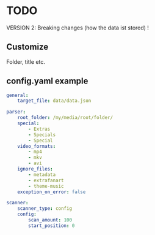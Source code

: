 # TODO


VERSION 2: Breaking changes (how the data ist stored) ! 

## Customize

Folder, title etc.


## config.yaml example

```yaml
general:
    target_file: data/data.json

parser:
    root_folder: /my/media/root/folder/
    special:
        - Extras
        - Specials
        - Special
    video_formats:
        - mp4
        - mkv
        - avi
    ignore_files:
        - metadata
        - extrafanart
        - theme-music
    exception_on_error: false

scanner:
    scanner_type: config
    config:
        scan_amount: 100
        start_position: 0
```
